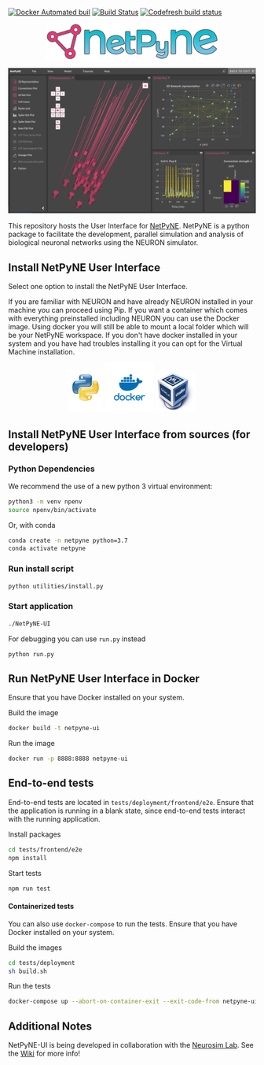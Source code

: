 [![Docker Automated buil](https://img.shields.io/docker/automated/jrottenberg/ffmpeg.svg)](https://hub.docker.com/r/metacell/netpyne-ui/)
[![Build Status](https://travis-ci.com/MetaCell/NetPyNE-UI.svg?branch=master)](https://travis-ci.com/github/MetaCell/NetPyNE-UI)
[![Codefresh build status]( https://g.codefresh.io/api/badges/pipeline/tarelli/NetPyNE-UI%2Ftest?branch=master&key=eyJhbGciOiJIUzI1NiJ9.NWFkNzMyNDIzNjQ1YWMwMDAxMTJkN2Rl.-gUEkJxH6NCCIRgSIgEikVDte-Q0BsGZKEs4uahgpzs&type=cf-1)]( https%3A%2F%2Fg.codefresh.io%2Fpipelines%2Ftest%2Fbuilds%3FrepoOwner%3DMetaCell%26repoName%3DNetPyNE-UI%26serviceName%3DMetaCell%252FNetPyNE-UI%26filter%3Dtrigger%3Abuild~Build%3Bbranch%3Amaster%3Bpipeline%3A5e5bbecc6c98a1209fc7bca3~test)
<p align="center">
    <img src="https://github.com/MetaCell/NetPyNE-UI/raw/documentation/docs/netpyne.png" width="350px"/>
</p>

![Screenshot](https://github.com/MetaCell/NetPyNE-UI/raw/documentation/docs/netpyneui.png)

This repository hosts the User Interface for [NetPyNE](http://www.neurosimlab.org/netpyne/). NetPyNE is a python package to facilitate the development, parallel simulation and analysis of biological neuronal networks using the NEURON simulator.

## Install NetPyNE User Interface

Select one option to install the NetPyNE User Interface. 

If you are familiar with NEURON and have already NEURON installed in your machine you can proceed using Pip. If you want a container which comes with everything preinstalled including NEURON you can use the Docker image. Using docker you will still be able to mount a local folder which will be your NetPyNE workspace. If you don't have docker installed in your system and you have had troubles installing it you can opt for the Virtual Machine installation.

<p align="center">
    <a href="https://github.com/MetaCell/NetPyNE-UI/wiki/Pip-installation"><img src="https://raw.githubusercontent.com/MetaCell/NetPyNE-UI/master/docs/pip_logo.png" alt="Pip" width="70px"/></a>
  <a href="https://github.com/MetaCell/NetPyNE-UI/wiki/Docker-installation"><img src="https://raw.githubusercontent.com/MetaCell/NetPyNE-UI/master/docs/docker_logo.png" alt="Docker" width="100px"/></a>
  <a href="https://github.com/MetaCell/NetPyNE-UI/wiki/Virtual-Machine-Installation"><img src="https://raw.githubusercontent.com/MetaCell/NetPyNE-UI/master/docs/vbox_logo.png" alt="Virtual Box" width="80px"/></a>
</p>

## Install NetPyNE User Interface from sources (for developers)

### Python Dependencies

We recommend the use of a new python 3 virtual environment:

```bash
python3 -m venv npenv
source npenv/bin/activate
```

Or, with conda

```bash
conda create -n netpyne python=3.7
conda activate netpyne
```

### Run install script

```bash
python utilities/install.py
```

### Start application

```bash
./NetPyNE-UI
```

For debugging you can use `run.py` instead

```bash
python run.py
```


## Run NetPyNE User Interface in Docker

Ensure that you have Docker installed on your system.

Build the image

```bash
docker build -t netpyne-ui
```

Run the image

```bash
docker run -p 8888:8888 netpyne-ui 
```

## End-to-end tests

End-to-end tests are located in `tests/deployment/frontend/e2e`. 
Ensure that the application is running in a blank state, since end-to-end tests interact with the running application.

Install packages

```bash
cd tests/frontend/e2e
npm install
```

Start tests

```bash
npm run test
```


#### Containerized tests

You can also use `docker-compose` to run the tests. 
Ensure that you have Docker installed on your system.

Build the images

```bash
cd tests/deployment
sh build.sh
```

Run the tests

```bash
docker-compose up --abort-on-container-exit --exit-code-from netpyne-ui-e2e
```


## Additional Notes

NetPyNE-UI is being developed in collaboration with the [Neurosim Lab](http://neurosimlab.org/).
See the [Wiki](https://github.com/MetaCell/NetPyNE-UI/wiki) for more info!
